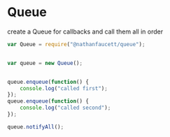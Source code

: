 Queue
=======

create a Queue for callbacks and call them all in order

```javascript
var Queue = require("@nathanfaucett/queue");


var queue = new Queue();


queue.enqueue(function() {
    console.log("called first");
});
queue.enqueue(function() {
    console.log("called second");
});

queue.notifyAll();
```
